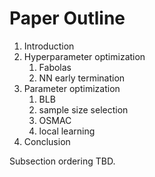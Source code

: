# Paper Outline

1. Introduction
2. Hyperparameter optimization
	1. Fabolas
	2. NN early termination
3. Parameter optimization
	1. BLB
	2. sample size selection
	3. OSMAC
	4. local learning
4. Conclusion

Subsection ordering TBD.
